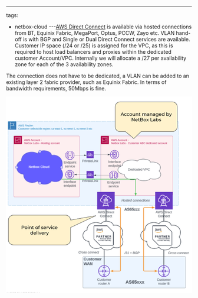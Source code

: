 ---
tags:
  - netbox-cloud
---[AWS Direct Connect](https://aws.amazon.com/directconnect/) is available via hosted connections from BT, Equinix Fabric, MegaPort, Optus, PCCW, Zayo etc. VLAN hand-off is with BGP and Single or Dual Direct Connect services are available. Customer IP space (/24 or /25) is assigned for the VPC, as this is required to host load balancers and proxies within the dedicated customer Account/VPC. Internally we will allocate a /27 per availability zone for each of the 3 availability zones.

The connection does not have to be dedicated, a VLAN can be added to an existing layer 2 fabric provider, such as Equinix Fabric. In terms of bandwidth requirements, 50Mbps is fine.

![AWS Direct Connect](../images/cloud-connectivity/aws-direct-connect.png)